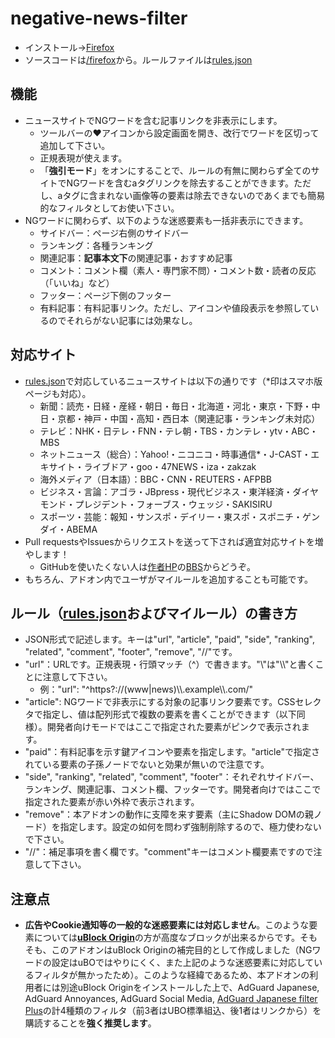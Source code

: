 # negative-news-filter
- インストール→[Firefox](https://addons.mozilla.org/firefox/addon/negative-news-filter/)
- ソースコードは[/firefox](/firefox)から。ルールファイルは[rules.json](/rules.json)
## 機能
- ニュースサイトでNGワードを含む記事リンクを非表示にします。
  - ツールバーの♥アイコンから設定画面を開き、改行でワードを区切って追加して下さい。
  - 正規表現が使えます。
  - 「**強引モード**」をオンにすることで、ルールの有無に関わらず全てのサイトでNGワードを含むaタグリンクを除去することができます。ただし、aタグに含まれない画像等の要素は除去できないのであくまでも簡易的なフィルタとしてお使い下さい。
- NGワードに関わらず、以下のような迷惑要素も一括非表示にできます。
  - サイドバー：ページ右側のサイドバー
  - ランキング：各種ランキング
  - 関連記事：**記事本文下**の関連記事・おすすめ記事
  - コメント：コメント欄（素人・専門家不問）・コメント数・読者の反応（「いいね」など）
  - フッター：ページ下側のフッター
  - 有料記事：有料記事リンク。ただし、アイコンや値段表示を参照しているのでそれらがない記事には効果なし。
## 対応サイト
- [rules.json](/rules.json)で対応しているニュースサイトは以下の通りです（*印はスマホ版ページも対応）。
  - 新聞：読売・日経・産経・朝日・毎日・北海道・河北・東京・下野・中日・京都・神戸・中国・高知・西日本（関連記事・ランキング未対応）
  - テレビ：NHK・日テレ・FNN・テレ朝・TBS・カンテレ・ytv・ABC・MBS
  - ネットニュース（総合）：Yahoo!・ニコニコ・時事通信*・J-CAST・エキサイト・ライブドア・goo・47NEWS・iza・zakzak
  - 海外メディア（日本語）：BBC・CNN・REUTERS・AFPBB
  - ビジネス・言論：アゴラ・JBpress・現代ビジネス・東洋経済・ダイヤモンド・プレジデント・フォーブス・ウェッジ・SAKISIRU
  - スポーツ・芸能：報知・サンスポ・デイリー・東スポ・スポニチ・ゲンダイ・ABEMA
- Pull requestsやIssuesからリクエストを送って下されば適宜対応サイトを増やします！
  - GitHubを使いたくない人は[作者HP](https://www.eonet.ne.jp/~internet/nnf/)の[BBS](https://www.eonet.ne.jp/~internet/nnf/bbs/)からどうぞ。
- もちろん、アドオン内でユーザがマイルールを追加することも可能です。
## ルール（[rules.json](/rules.json)およびマイルール）の書き方
- JSON形式で記述します。キーは"url", "article", "paid", "side", "ranking", "related", "comment", "footer", "remove", "//"です。
- "url"：URLです。正規表現・行頭マッチ（^）で書きます。"\\"は"\\\\"と書くことに注意して下さい。
  - 例："url":  "^https?://(www|news)\\\\.example\\\\.com/"
- "article": NGワードで非表示にする対象の記事リンク要素です。CSSセレクタで指定し、値は配列形式で複数の要素を書くことができます（以下同様）。開発者向けモードではここで指定された要素がピンクで表示されます。
- "paid"：有料記事を示す鍵アイコンや要素を指定します。"article"で指定されている要素の子孫ノードでないと効果が無いので注意です。
- "side", "ranking", "related", "comment", "footer"：それぞれサイドバー、ランキング、関連記事、コメント欄、フッターです。開発者向けではここで指定された要素が赤い外枠で表示されます。
- "remove"：本アドオンの動作に支障を来す要素（主にShadow DOMの親ノード）を指定します。設定の如何を問わず強制削除するので、極力使わないで下さい。
- "//"：補足事項を書く欄です。"comment"キーはコメント欄要素ですので注意して下さい。
## 注意点
- **広告やCookie通知等の一般的な迷惑要素には対応しません**。このような要素については[**uBlock Origin**](https://github.com/gorhill/uBlock)の方が高度なブロックが出来るからです。そもそも、このアドオンはuBlock Originの補完目的として作成しました（NGワードの設定はuBOではやりにくく、また上記のような迷惑要素に対応しているフィルタが無かったため）。このような経緯であるため、本アドオンの利用者には別途uBlock Originをインストールした上で、AdGuard Japanese, AdGuard Annoyances, AdGuard Social Media, [AdGuard Japanese filter Plus](https://github.com/Yuki2718/adblock2)の計4種類のフィルタ（前3者はUBO標準組込、後1者はリンクから）を購読することを**強く推奨します**。
